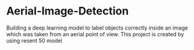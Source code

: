 # Aerial-Image-Detection
Building a deep learning model to label objects correctly inside an image which was taken from an aerial point of view. This project is created by using resent 50 model
